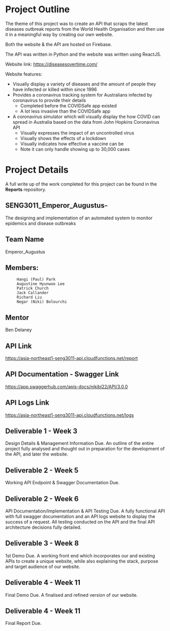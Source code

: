 
# Project Outline
The theme of this project was to create an API that scraps the latest diseases outbreak reports from the World Health Organisation and then use it in a meaningful way by creating our own website.

Both the website & the API are hosted on Firebase.

The API was written in Python and the website was written using ReactJS.

Website link: https://diseasesovertime.com/

Website features:
* Visually display a variety of diseases and the amount of people they have infected or killed within since 1996
* Provides a coronavirus tracking system for Australians infected by coronavirus to provide their details
	* Completed before the COVIDSafe app existed 
	* A lot less invasive than the COVIDSafe app
* A coronavirus simulator which will visually display the how COVID can spread in Australia based on the data from John Hopkins Coronavirus API
	* Visually expresses the impact of an uncontrolled virus
	* Visually shows the effects of a lockdown
	* Visually indicates how effective a vaccine can be
	* Note it can only handle showing up to 30,000 cases

# Project Details
A full write up of the work completed for this project can be found in the **Reports** repository.

## SENG3011_Emperor_Augustus-
  The designing and implementation of an automated system to monitor epidemics and disease outbreaks    

  ## Team Name
  Emperor_Augustus

  ## Members:
         Hangi (Paul) Park   
         Augustine Hyunwoo Lee
         Patrick Church
         Jack Callander
         Richard Liu
         Negar (Niki) Bolourchi

  ## Mentor
  Ben Delaney

  ## API Link
  https://asia-northeast1-seng3011-api.cloudfunctions.net/report

  ## API Documentation - Swagger Link
  https://app.swaggerhub.com/apis-docs/nikibl22/API/3.0.0

  ## API Logs Link
  https://asia-northeast1-seng3011-api.cloudfunctions.net/logs

  ## Deliverable 1 - Week 3
  Design Details & Management Information Due.
  An outline of the entire project fully analysed and thought out in preparation for the development of the API, and later the website.

  ## Deliverable 2 - Week 5
  Working API Endpoint & Swagger Documentation Due.

  ## Deliverable 2 - Week 6
  API Documentation/Implementation & API Testing Due.
  A fully functional API with full swagger documentation and an API logs website to display the success of a request. All       testing conducted on the API and the final API architecture decisions fully detailed.

  ## Deliverable 3 - Week 8
  1st Demo Due. A working front end which incorporates our and existing APIs to create a unique website, while also explaining the stack, purpose and target audience of our website.

  ## Deliverable 4 - Week 11
  Final Demo Due. A finalised and refined version of our website.
  
  ## Deliverable 4 - Week 11
  Final Report Due.
